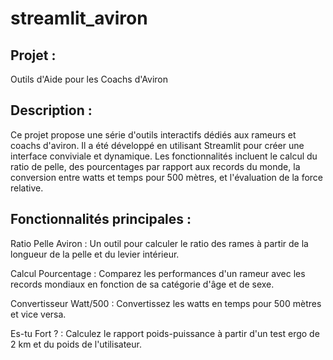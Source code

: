 # streamlit_aviron
## Projet : 
Outils d'Aide pour les Coachs d'Aviron
## Description : 
Ce projet propose une série d'outils interactifs dédiés aux rameurs et coachs d'aviron. Il a été développé en utilisant Streamlit pour créer une interface conviviale et dynamique. Les fonctionnalités incluent le calcul du ratio de pelle, des pourcentages par rapport aux records du monde, la conversion entre watts et temps pour 500 mètres, et l'évaluation de la force relative.

## Fonctionnalités principales :

Ratio Pelle Aviron : Un outil pour calculer le ratio des rames à partir de la longueur de la pelle et du levier intérieur.

Calcul Pourcentage : Comparez les performances d'un rameur avec les records mondiaux en fonction de sa catégorie d'âge et de sexe.

Convertisseur Watt/500 : Convertissez les watts en temps pour 500 mètres et vice versa.

Es-tu Fort ? : Calculez le rapport poids-puissance à partir d'un test ergo de 2 km et du poids de l'utilisateur.
